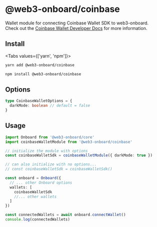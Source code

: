 # @web3-onboard/coinbase

Wallet module for connecting Coinbase Wallet SDK to web3-onboard. Check out the [Coinbase Wallet Developer Docs](https://docs.cloud.coinbase.com/wallet-sdk/docs) for more information.

## Install

<Tabs values={['yarn', 'npm']}>
<TabPanel value="yarn">

```sh copy
yarn add @web3-onboard/coinbase
```

  </TabPanel>
  <TabPanel value="npm">

```sh copy
npm install @web3-onboard/coinbase
```

  </TabPanel>
</Tabs>

## Options

```typescript
type CoinbaseWalletOptions = {
  darkMode: boolean // default = false
}
```

## Usage

```typescript
import Onboard from '@web3-onboard/core'
import coinbaseWalletModule from '@web3-onboard/coinbase'

// initialize the module with options
const coinbaseWalletSdk = coinbaseWalletModule({ darkMode: true })

// can also initialize with no options...
// const coinbaseWalletSdk = coinbaseWalletSdk()

const onboard = Onboard({
  // ... other Onboard options
  wallets: [
    coinbaseWalletSdk
    //... other wallets
  ]
})

const connectedWallets = await onboard.connectWallet()
console.log(connectedWallets)
```
